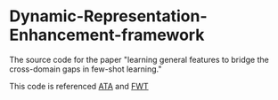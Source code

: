 # Dynamic-Representation-Enhancement-framework
The source code for the paper "learning general features to bridge the cross-domain gaps in few-shot learning."


This code is referenced [ATA](https://github.com/Haoqing-Wang/CDFSL-ATA) and [FWT](https://github.com/hytseng0509/CrossDomainFewShot)
